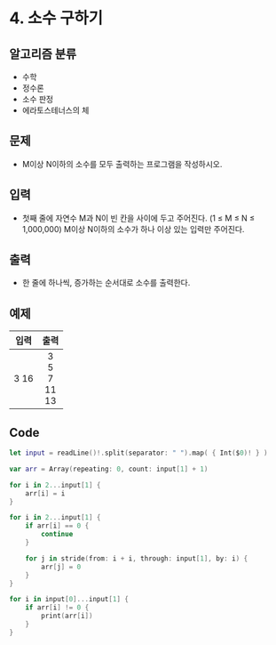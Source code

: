 # 4. 소수 구하기
## 알고리즘 분류
* 수학
*  정수론
*  소수 판정
*  에라토스테너스의 체

## 문제
* M이상 N이하의 소수를 모두 출력하는 프로그램을 작성하시오.

## 입력
* 첫째 줄에 자연수 M과 N이 빈 칸을 사이에 두고 주어진다. (1 ≤ M ≤ N ≤ 1,000,000) M이상 N이하의 소수가 하나 이상 있는 입력만 주어진다.

## 출력
* 한 줄에 하나씩, 증가하는 순서대로 소수를 출력한다.

## 예제
|입력|출력|
|:---:|:---:|
|3 16|3<br>5<br>7<br>11<br>13|
 
## Code
```swift
let input = readLine()!.split(separator: " ").map( { Int($0)! } )

var arr = Array(repeating: 0, count: input[1] + 1)

for i in 2...input[1] {
    arr[i] = i
}

for i in 2...input[1] {
    if arr[i] == 0 {
        continue
    }

    for j in stride(from: i + i, through: input[1], by: i) {
        arr[j] = 0
    }
}

for i in input[0]...input[1] {
    if arr[i] != 0 {
        print(arr[i])
    }
}
```